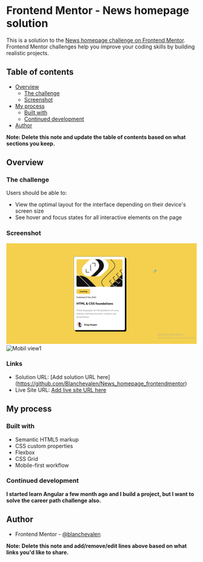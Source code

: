 # Frontend Mentor - News homepage solution

This is a solution to the [News homepage challenge on Frontend Mentor](https://www.frontendmentor.io/challenges/news-homepage-H6SWTa1MFl). Frontend Mentor challenges help you improve your coding skills by building realistic projects. 

## Table of contents

- [Overview](#overview)
  - [The challenge](#the-challenge)
  - [Screenshot](#screenshot)
- [My process](#my-process)
  - [Built with](#built-with)
  - [Continued development](#continued-development)
- [Author](#author)


**Note: Delete this note and update the table of contents based on what sections you keep.**

## Overview

### The challenge

Users should be able to:

- View the optimal layout for the interface depending on their device's screen size
- See hover and focus states for all interactive elements on the page

### Screenshot

![Dekstop view 1](./assets/images/Dekstop-view1.png)
![Mobil view1](Mobil-view1.png)

### Links

- Solution URL: [Add solution URL here] (https://github.com/Blanchevalen/News_homepage_frontendmentor)
- Live Site URL: [Add live site URL here](https://blanchevalen.github.io/News_homepage_frontendmentor/)

## My process

### Built with

- Semantic HTML5 markup
- CSS custom properties
- Flexbox
- CSS Grid
- Mobile-first workflow



### Continued development


**I started learn Angular a few month ago and I build a project, but I want to solve the career path challenge also.**


## Author


- Frontend Mentor - [@blanchevalen](https://www.frontendmentor.io/profile/blanchevalen)


**Note: Delete this note and add/remove/edit lines above based on what links you'd like to share.**


